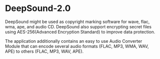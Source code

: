 # DeepSound-2.0
DeepSound might be used as copyright marking software for wave, flac, wma, ape, and audio CD. DeepSound also support encrypting secret files using AES-256(Advanced Encryption Standard) to improve data protection.

The application additionally contains an easy to use Audio Converter Module that can encode several audio formats (FLAC, MP3, WMA, WAV, APE) to others (FLAC, MP3, WAV, APE). 
